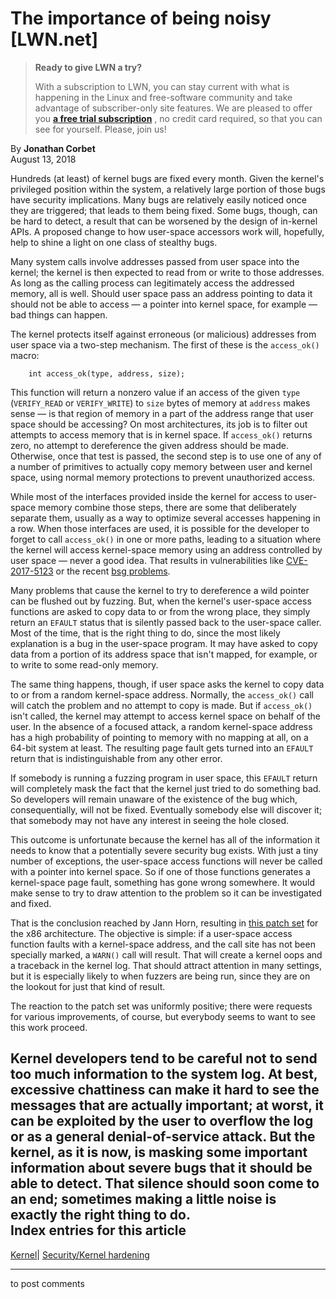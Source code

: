 # The importance of being noisy [LWN.net]

> **Ready to give LWN a try?**
> 
> With a subscription to LWN, you can stay current with what is happening in the Linux and free-software community and take advantage of subscriber-only site features. We are pleased to offer you **[a free trial subscription](https://lwn.net/Promo/nst-trial/claim)** , no credit card required, so that you can see for yourself. Please, join us! 

By **Jonathan Corbet**  
August 13, 2018 

Hundreds (at least) of kernel bugs are fixed every month. Given the kernel's privileged position within the system, a relatively large portion of those bugs have security implications. Many bugs are relatively easily noticed once they are triggered; that leads to them being fixed. Some bugs, though, can be hard to detect, a result that can be worsened by the design of in-kernel APIs. A proposed change to how user-space accessors work will, hopefully, help to shine a light on one class of stealthy bugs. 

Many system calls involve addresses passed from user space into the kernel; the kernel is then expected to read from or write to those addresses. As long as the calling process can legitimately access the addressed memory, all is well. Should user space pass an address pointing to data it should not be able to access — a pointer into kernel space, for example — bad things can happen. 

The kernel protects itself against erroneous (or malicious) addresses from user space via a two-step mechanism. The first of these is the `access_ok()` macro: 
    
    
        int access_ok(type, address, size);
    

This function will return a nonzero value if an access of the given `type` (`VERIFY_READ` or `VERIFY_WRITE`) to `size` bytes of memory at `address` makes sense — is that region of memory in a part of the address range that user space should be accessing? On most architectures, its job is to filter out attempts to access memory that is in kernel space. If `access_ok()` returns zero, no attempt to dereference the given address should be made. Otherwise, once that test is passed, the second step is to use one of any of a number of primitives to actually copy memory between user and kernel space, using normal memory protections to prevent unauthorized access. 

While most of the interfaces provided inside the kernel for access to user-space memory combine those steps, there are some that deliberately separate them, usually as a way to optimize several accesses happening in a row. When those interfaces are used, it is possible for the developer to forget to call `access_ok()` in one or more paths, leading to a situation where the kernel will access kernel-space memory using an address controlled by user space — never a good idea. That results in vulnerabilities like [CVE-2017-5123](/Articles/736348/) or the recent [bsg problems](/Articles/760345/). 

Many problems that cause the kernel to try to dereference a wild pointer can be flushed out by fuzzing. But, when the kernel's user-space access functions are asked to copy data to or from the wrong place, they simply return an `EFAULT` status that is silently passed back to the user-space caller. Most of the time, that is the right thing to do, since the most likely explanation is a bug in the user-space program. It may have asked to copy data from a portion of its address space that isn't mapped, for example, or to write to some read-only memory. 

The same thing happens, though, if user space asks the kernel to copy data to or from a random kernel-space address. Normally, the `access_ok()` call will catch the problem and no attempt to copy is made. But if `access_ok()` isn't called, the kernel may attempt to access kernel space on behalf of the user. In the absence of a focused attack, a random kernel-space address has a high probability of pointing to memory with no mapping at all, on a 64-bit system at least. The resulting page fault gets turned into an `EFAULT` return that is indistinguishable from any other error. 

If somebody is running a fuzzing program in user space, this `EFAULT` return will completely mask the fact that the kernel just tried to do something bad. So developers will remain unaware of the existence of the bug which, consequentially, will not be fixed. Eventually somebody else will discover it; that somebody may not have any interest in seeing the hole closed. 

This outcome is unfortunate because the kernel has all of the information it needs to know that a potentially severe security bug exists. With just a tiny number of exceptions, the user-space access functions will never be called with a pointer into kernel space. So if one of those functions generates a kernel-space page fault, something has gone wrong somewhere. It would make sense to try to draw attention to the problem so it can be investigated and fixed. 

That is the conclusion reached by Jann Horn, resulting in [this patch set](/ml/linux-kernel/20180807012257.20157-1-jannh@google.com/) for the x86 architecture. The objective is simple: if a user-space access function faults with a kernel-space address, and the call site has not been specially marked, a `WARN()` call will result. That will create a kernel oops and a traceback in the kernel log. That should attract attention in many settings, but it is especially likely to when fuzzers are being run, since they are on the lookout for just that kind of result. 

The reaction to the patch set was uniformly positive; there were requests for various improvements, of course, but everybody seems to want to see this work proceed. 

Kernel developers tend to be careful not to send too much information to the system log. At best, excessive chattiness can make it hard to see the messages that are actually important; at worst, it can be exploited by the user to overflow the log or as a general denial-of-service attack. But the kernel, as it is now, is masking some important information about severe bugs that it should be able to detect. That silence should soon come to an end; sometimes making a little noise is exactly the right thing to do.  
Index entries for this article  
---  
[Kernel](/Kernel/Index)| [Security/Kernel hardening](/Kernel/Index#Security-Kernel_hardening)  
  


* * *

to post comments 
